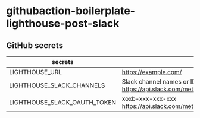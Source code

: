 # githubaction-boilerplate-lighthouse-post-slack

## GitHub secrets

| secrets | note |
| - | - |
| LIGHTHOUSE_URL | https://example.com/ |
| LIGHTHOUSE_SLACK_CHANNELS | Slack channel names or IDs https://api.slack.com/methods/files.upload#arg_channels |
| LIGHTHOUSE_SLACK_OAUTH_TOKEN | xoxb-xxx-xxx-xxx https://api.slack.com/methods/files.upload#arg_token |
